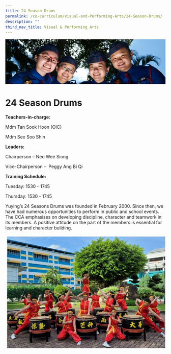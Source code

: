 ```yaml
---
title: 24 Season Drums
permalink: /co-curriculum/Visual-and-Performing-Arts/24-Season-Drums/
description: ""
third_nav_title: Visual & Performing Arts
---
```

![](/images/CCA.jpg)

24 Season Drums
===============

<b> Teachers-in-charge: </b>

Mdm Tan Sook Hoon (OIC)

Mdm See Soo Shin

  

<b> Leaders: </b>

Chairperson – Neo Wee Siong

Vice-Chairperson –  Peggy Ang Bi Qi

  

<b> Training Schedule: </b>

Tuesday: 1530 - 1745

Thursday: 1530 - 1745

  

Yuying’s 24 Seasons Drums was founded in February 2000. Since then, we have had numerous opportunities to perform in public and school events. The CCA emphasises on developing discipline, character and teamwork in its members. A positive attitude on the part of the members is essential for learning and character building.


![](/images/24SD.jpeg)